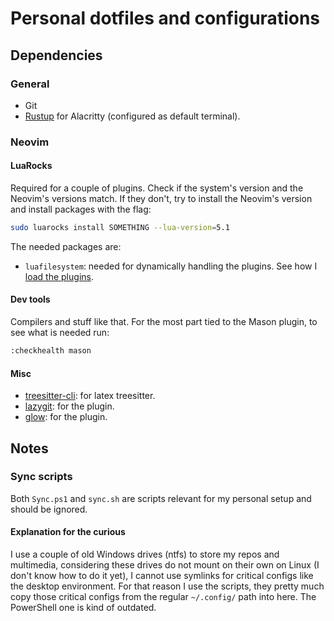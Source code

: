# Personal dotfiles and configurations

## Dependencies

### General

- Git
- [Rustup](https://rustup.rs/) for Alacritty (configured as default terminal).

### Neovim

#### LuaRocks

Required for a couple of plugins. Check if the system's version and the Neovim's versions match. If they don't, try to install the Neovim's version and install packages with the flag:

```bash
sudo luarocks install SOMETHING --lua-version=5.1
```

The needed packages are:

- `luafilesystem`: needed for dynamically handling the plugins. See how I [load the plugins](nvim/lua/plugins/init.lua).

#### Dev tools

Compilers and stuff like that. For the most part tied to the Mason plugin, to see what is needed run:

```bash
:checkhealth mason
```

#### Misc

- [treesitter-cli](https://github.com/tree-sitter/tree-sitter/blob/master/cli/README.md): for latex treesitter.
- [lazygit](https://github.com/jesseduffield/lazygit): for the plugin.
- [glow](https://github.com/charmbracelet/glow): for the plugin.

## Notes

### Sync scripts

Both `Sync.ps1` and `sync.sh` are scripts relevant for my personal setup and should be ignored. 

#### Explanation for the curious

I use a couple of old Windows drives (ntfs) to store my repos and multimedia, considering these drives do not mount on their own on Linux (I don't know how to do it yet), I cannot use symlinks for critical configs like the desktop environment. For that reason I use the scripts, they pretty much copy those critical configs from the regular `~/.config/` path into here. The PowerShell one is kind of outdated.

